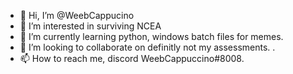 - 👋 Hi, I’m @WeebCappucino
- 👀 I’m interested in surviving NCEA
- 🌱 I’m currently learning python, windows batch files for memes.
- 💞️ I’m looking to collaborate on definitly not my assessments.
.
- 📫 How to reach me, discord WeebCappuccino#8008.

